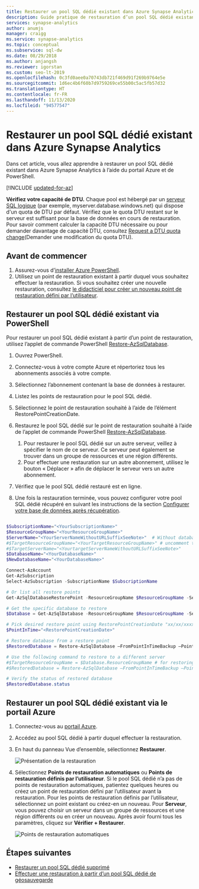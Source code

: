 ```yaml
---
title: Restaurer un pool SQL dédié existant dans Azure Synapse Analytics
description: Guide pratique de restauration d’un pool SQL dédié existant dans Azure Synapse Analytics.
services: synapse-analytics
author: anumjs
manager: craigg
ms.service: synapse-analytics
ms.topic: conceptual
ms.subservice: sql-dw
ms.date: 08/29/2018
ms.author: anjangsh
ms.reviewer: igorstan
ms.custom: seo-lt-2019
ms.openlocfilehash: 0c3fd0aee0a70743db721f469d91f269b9764e5e
ms.sourcegitcommit: 1d6ec4b6f60b7d9759269ce55b00c5ac5fb57d32
ms.translationtype: HT
ms.contentlocale: fr-FR
ms.lasthandoff: 11/13/2020
ms.locfileid: "94577547"
---
```

# <a name="restore-an-existing-dedicated-sql-pool-in-azure-synapse-analytics"></a>Restaurer un pool SQL dédié existant dans Azure Synapse Analytics

Dans cet article, vous allez apprendre à restaurer un pool SQL dédié existant dans Azure Synapse Analytics à l’aide du portail Azure et de PowerShell.

[!INCLUDE [updated-for-az](../../../includes/updated-for-az.md)]

**Vérifiez votre capacité de DTU.** Chaque pool est hébergé par un [serveur SQL logique](../../azure-sql/database/logical-servers.md) (par exemple, myserver.database.windows.net) qui dispose d'un quota de DTU par défaut. Vérifiez que le quota DTU restant sur le serveur est suffisant pour la base de données en cours de restauration. Pour savoir comment calculer la capacité DTU nécessaire ou pour demander davantage de capacité DTU, consultez [Request a DTU quota change](sql-data-warehouse-get-started-create-support-ticket.md)(Demander une modification du quota DTU).

## <a name="before-you-begin"></a>Avant de commencer

1. Assurez-vous d’[installer Azure PowerShell](/powershell/azure/?toc=/azure/synapse-analytics/sql-data-warehouse/toc.json&bc=/azure/synapse-analytics/sql-data-warehouse/breadcrumb/toc.json).
2. Utilisez un point de restauration existant à partir duquel vous souhaitez effectuer la restauration. Si vous souhaitez créer une nouvelle restauration, consultez [le didacticiel pour créer un nouveau point de restauration défini par l’utilisateur](sql-data-warehouse-restore-points.md).

## <a name="restore-an-existing-dedicated-sql-pool-through-powershell"></a>Restaurer un pool SQL dédié existant via PowerShell

Pour restaurer un pool SQL dédié existant à partir d’un point de restauration, utilisez l’applet de commande PowerShell [Restore-AzSqlDatabase](/powershell/module/az.sql/restore-azsqldatabase?toc=/azure/synapse-analytics/sql-data-warehouse/toc.json&bc=/azure/synapse-analytics/sql-data-warehouse/breadcrumb/toc.json).

1. Ouvrez PowerShell.

2. Connectez-vous à votre compte Azure et répertoriez tous les abonnements associés à votre compte.

3. Sélectionnez l’abonnement contenant la base de données à restaurer.

4. Listez les points de restauration pour le pool SQL dédié.

5. Sélectionnez le point de restauration souhaité à l’aide de l’élément RestorePointCreationDate.

6. Restaurez le pool SQL dédié sur le point de restauration souhaité à l’aide de l’applet de commande PowerShell [Restore-AzSqlDatabase](/powershell/module/az.sql/restore-azsqldatabase?toc=/azure/synapse-analytics/sql-data-warehouse/toc.json&bc=/azure/synapse-analytics/sql-data-warehouse/breadcrumb/toc.json).

    1. Pour restaurer le pool SQL dédié sur un autre serveur, veillez à spécifier le nom de ce serveur.  Ce serveur peut également se trouver dans un groupe de ressources et une région différents.
    2. Pour effectuer une restauration sur un autre abonnement, utilisez le bouton « Déplacer » afin de déplacer le serveur vers un autre abonnement.

7. Vérifiez que le pool SQL dédié restauré est en ligne.

8. Une fois la restauration terminée, vous pouvez configurer votre pool SQL dédié récupéré en suivant les instructions de la section [Configurer votre base de données après récupération](../../azure-sql/database/disaster-recovery-guidance.md?toc=/azure/synapse-analytics/sql-data-warehouse/toc.json&bc=/azure/synapse-analytics/sql-data-warehouse/breadcrumb/toc.json#configure-your-database-after-recovery).

```Powershell

$SubscriptionName="<YourSubscriptionName>"
$ResourceGroupName="<YourResourceGroupName>"
$ServerName="<YourServerNameWithoutURLSuffixSeeNote>"  # Without database.windows.net
#$TargetResourceGroupName="<YourTargetResourceGroupName>" # uncomment to restore to a different server.
#$TargetServerName="<YourtargetServerNameWithoutURLSuffixSeeNote>"  
$DatabaseName="<YourDatabaseName>"
$NewDatabaseName="<YourDatabaseName>"

Connect-AzAccount
Get-AzSubscription
Select-AzSubscription -SubscriptionName $SubscriptionName

# Or list all restore points
Get-AzSqlDatabaseRestorePoint -ResourceGroupName $ResourceGroupName -ServerName $ServerName -DatabaseName $DatabaseName

# Get the specific database to restore
$Database = Get-AzSqlDatabase -ResourceGroupName $ResourceGroupName -ServerName $ServerName -DatabaseName $DatabaseName

# Pick desired restore point using RestorePointCreationDate "xx/xx/xxxx xx:xx:xx xx"
$PointInTime="<RestorePointCreationDate>"  

# Restore database from a restore point
$RestoredDatabase = Restore-AzSqlDatabase –FromPointInTimeBackup –PointInTime $PointInTime -ResourceGroupName $Database.ResourceGroupName -ServerName $Database.ServerName -TargetDatabaseName $NewDatabaseName –ResourceId $Database.ResourceID

# Use the following command to restore to a different server
#$TargetResourceGroupName = $Database.ResourceGroupName # for restoring to different server in same resourcegroup 
#$RestoredDatabase = Restore-AzSqlDatabase –FromPointInTimeBackup –PointInTime $PointInTime -ResourceGroupName $TargetResourceGroupName -ServerName $TargetServerName -TargetDatabaseName $NewDatabaseName –ResourceId $Database.ResourceID

# Verify the status of restored database
$RestoredDatabase.status

```

## <a name="restore-an-existing-dedicated-sql-pool-through-the-azure-portal"></a>Restaurer un pool SQL dédié existant via le portail Azure

1. Connectez-vous au [portail Azure](https://portal.azure.com/).
2. Accédez au pool SQL dédié à partir duquel effectuer la restauration.
3. En haut du panneau Vue d’ensemble, sélectionnez **Restaurer**.

    ![ Présentation de la restauration](./media/sql-data-warehouse-restore-active-paused-dw/restoring-01.png)

4. Sélectionnez **Points de restauration automatiques** ou **Points de restauration définis par l’utilisateur**. Si le pool SQL dédié n’a pas de points de restauration automatiques, patientez quelques heures ou créez un point de restauration défini par l’utilisateur avant la restauration. Pour les points de restauration définis par l’utilisateur, sélectionnez un point existant ou créez-en un nouveau. Pour **Serveur**, vous pouvez choisir un serveur dans un groupe de ressources et une région différents ou en créer un nouveau. Après avoir fourni tous les paramètres, cliquez sur **Vérifier + Restaurer**.

    ![Points de restauration automatiques](./media/sql-data-warehouse-restore-active-paused-dw/restoring-11.png)

## <a name="next-steps"></a>Étapes suivantes

- [Restaurer un pool SQL dédié supprimé](sql-data-warehouse-restore-deleted-dw.md)
- [Effectuer une restauration à partir d’un pool SQL dédié de géosauvegarde](sql-data-warehouse-restore-from-geo-backup.md)

